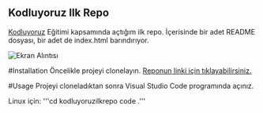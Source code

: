 ## Kodluyoruz Ilk Repo
[Kodluyoruz](https://www.kodluyoruz.org/) Eğitimi kapsamında açtığım ilk repo. İçerisinde bir adet README dosyası, bir adet de index.html barındırıyor.

![Ekran Alıntısı](https://user-images.githubusercontent.com/62007900/143626609-4b43bdf9-8354-4fe0-b51b-220d75746e40.JPG)

#Installation
Öncelikle projeyi clonelayın. [Reponun linki için tıklayabilirsiniz.](https://github.com/smyy96/kodluyoruzilkrepo)

#Usage
Projeyi cloneladıktan sonra Visual Studio Code programında açınız.

Linux için:
'''cd kodluyoruzilkrepo
code .'''